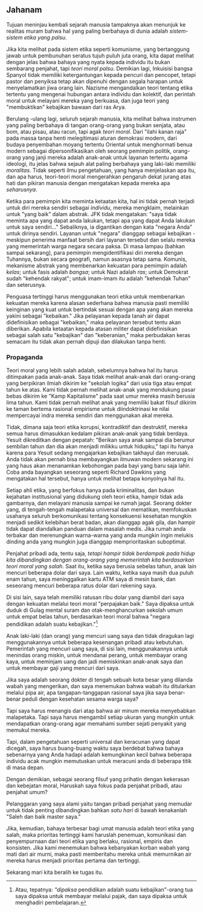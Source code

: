 ## Jahanam

Tujuan meninjau kembali sejarah manusia tampaknya akan menunjuk ke realitas muram bahwa hal yang paling berbahaya di dunia adalah *sistem-sistem etika yang palsu*.

Jika kita melihat pada sistem etika seperti komunisme, yang bertanggung jawab untuk pembunuhan seratus tujuh puluh juta orang, kita dapat melihat dengan jelas bahwa bahaya yang nyata kepada individu itu bukan sembarang penjahat, tapi *teori moral palsu*. Demikian lagi, Inkuisisi bangsa Spanyol tidak memiliki ketergantungan kepada pencuri dan pencopet, tetapi pastor dan penyiksa tetap akan dipenuhi dengan segala harapan untuk menyelamatkan jiwa orang lain. Nazisme mengandalkan teori tentang etika tertentu yang mengenai hubungan antara individu dan kolektif, dan perintah moral untuk melayani mereka yang berkuasa, dan juga teori yang "membuktikan" kebajikan bawaan dari ras Arya.

Berulang -ulang lagi, seluruh sejarah manusia, kita melihat bahwa instrumen yang paling berbahaya di tangan orang-orang yang bukan senjata, atau bom, atau pisau, atau racun, tapi agak *teori moral*. Dari "ilahi kanan raja" pada massa tanpa henti melegitimasi aturan demokrasi modern, dari budaya penyembahan moyang tertentu Oriental untuk menghormati benua modern sebagai dipersonifikasikan oleh seorang pemimpin politik, orang-orang yang janji mereka adalah anak-anak untuk layanan tertentu agama ideologi, itu jelas bahwa sejauh alat paling berbahaya yang laki-laki memiliki *moralitas*. Tidak seperti ilmu pengetahuan, yang hanya menjelaskan apa itu, dan apa harus, teori-teori moral mengerahkan pengaruh dekat jurang atas hati dan pikiran manusia dengan mengatakan kepada mereka apa *seharusnya*.

Ketika para pemimpin kita meminta ketaatan kita, hal ini tidak pernah terjadi untuk diri mereka sendiri sebagai *individu*, mereka mengklaim, melainkan untuk "yang baik" dalam abstrak. JFK tidak mengatakan: "saya tidak meminta apa yang dapat anda lakukan, tetapi apa yang dapat Anda lakukan untuk saya sendiri..." Sebaliknya, ia digantikan dengan kata "negara Anda" untuk dirinya sendiri. Layanan untuk "negara" dianggap sebagai kebajikan - meskipun penerima manfaat bersih dari layanan tersebut dan selalu mereka yang memerintah warga negara secara paksa. Di masa lampau (bahkan sampai sekarang), para pemimpin mengidentifikasi diri mereka dengan Tuhannya, bukan secara geografi, namun asasnya tetap sama. Komunis, mekanisme abstrak yang membenarkan kekuatan para pemimpin adalah *kelas*; untuk fasis adalah *bangsa*; untuk Nazi adalah *ras*; untuk Demokrat sudah "kehendak rakyat"; untuk imam-imam itu adalah "kehendak Tuhan" dan seterusnya.

Penguasa tertinggi harus menggunakan teori etika untuk membenarkan kekuatan mereka karena alasan sederhana bahwa manusia pasti memiliki keinginan yang kuat untuk bertindak sesuai dengan apa yang akan mereka yakini sebagai "kebaikan." Jika pelayanan kepada tanah air dapat didefinisikan sebagai "kebaikan," maka pelayanan tersebut tentu akan diberikan. Apabila ketaatan kepada atasan militer dapat didefinisikan sebagai salah satu "kebajikan" dan "keberanian," maka perbudakan keras semacam itu tidak akan pernah dipuji dan dilakukan tanpa henti.

### Propaganda 

Teori moral yang lebih salah adalah, sebelumnya bahwa hal itu harus ditimpakan pada anak-anak. Saya tidak melihat anak-anak dari orang-orang yang berpikiran ilmiah dikirim ke "sekolah logika" dari usia tiga atau empat tahun ke atas. Kami tidak pernah melihat anak-anak yang mendukung pasar bebas dikirim ke "Kamp Kapitalisme" pada saat umur mereka masih berusia lima tahun. Kami tidak pernah melihat anak yang memiliki bakat filsuf dikirim ke taman bertema rasional empirisme untuk diindoktrinasi ke nilai mempercayai indra mereka sendiri dan menggunakan akal mereka.

Tidak, dimana saja teori etika korupsi, kontradiktif dan destruktif, mereka semua harus dimasukkan kedalam pikiran anak-anak yang tidak berdaya. Yesuit dikreditkan dengan pepatah: "Berikan saya anak sampai dia berumur sembilan tahun dan dia akan menjadi milikku untuk hidupku," tapi itu hanya karena para Yesuit sedang mengajarkan kebajikan takhayul dan merusak. Anda tidak akan pernah bisa membayangkan ilmuwan modern sekarang ini yang haus akan menanamkan kebohongan pada bayi yang baru saja lahir. Coba anda bayangkan seseorang seperti Richard Dawkins yang mengatakan hal tersebut, hanya untuk melihat betapa konyolnya hal itu.

Setiap ahli etika, yang berfokus hanya pada kriminalitas, dan bukan kejahatan institusional yang didukung oleh teori etika, hampir tidak ada gambarnya, dan melayani manusia sampai ke rumah jagal. Seorang dokter yang, di tengah-tengah malapetaka universal dan mematikan, memfokuskan usahanya seluruh berkomunikasi tentang konsekuensi kesehatan mungkin menjadi sedikit kelebihan berat badan, akan dianggap agak gila, dan hampir tidak dapat diandalkan panduan dalam masalah medis. Jika rumah anda terbakar dan merenungkan warna-warna yang anda mungkin ingin melukis dinding anda yang mungkin juga dianggap memprioritaskan suboptimal.

Penjahat pribadi ada, tentu saja, *tetapi hampir tidak berdampak pada hidup kita dibandingkan dengan orang-orang yang memerintah kita berdasarkan teori moral yang salah*. Saat itu, ketika saya berusia sebelas tahun, anak lain mencuri beberapa dolar dari saya. Lain waktu, ketika saya masih dua puluh enam tahun, saya meninggalkan kartu ATM saya di mesin bank, dan seseorang mencuri beberapa ratus dolar dari rekening saya.

Di sisi lain, saya telah memiliki ratusan ribu dolar yang diambil dari saya dengan kekuatan melalui teori moral "perpajakan baik." Saya dipaksa untuk duduk di Gulag mental suram dan otak-menghancurkan sekolah umum untuk empat belas tahun, berdasarkan teori moral bahwa "negara pendidikan adalah suatu kebajikan."[^12]

Anak laki-laki (dan orang) yang mencuri uang saya dan tidak diragukan lagi menggunakannya untuk beberapa kesenangan pribadi atau kebutuhan. Pemerintah yang mencuri uang saya, di sisi lain, menggunakannya untuk menindas orang miskin, untuk mendanai perang, untuk membayar orang kaya, untuk meminjam uang dan jadi memiskinkan anak-anak saya dan untuk membayar gaji yang mencuri dari saya.

Jika saya adalah seorang dokter di tengah sebuah kota besar yang dilanda wabah yang mengerikan, dan saya menemukan bahwa wabah itu ditularkan melalui pipa air, apa tangapan-tanggapan rasional saya jika saya benar-benar peduli dengan kesehatan sesama warga saya?

Tapi saya harus menangis dari atap bahwa air minum mereka menyebabkan malapetaka. Tapi saya harus mengambil setiap ukuran yang mungkin untuk mendapatkan orang-orang agar memahami sumber sejati penyakit yang memukul mereka.

Tapi, dalam pengetahuan seperti universal dan keracunan yang dapat dicegah, saya harus buang-buang waktu saya berdebat bahwa bahaya sebenarnya yang Anda hadapi adalah kemungkinan kecil bahwa beberapa individu acak mungkin memutuskan untuk meracuni anda di beberapa titik di masa depan.

Dengan demikian, sebagai seorang filsuf yang prihatin dengan kekerasan dan kebejatan moral, Haruskah saya fokus pada penjahat pribadi, atau penjahat umum?

Pelanggaran yang saya alami yaitu tangan pribadi penjahat yang memudar untuk tidak penting dibandingkan bahkan *satu hari* di bawah kenakanlah "Saleh dan baik master saya."

Jika, kemudian, bahaya terbesar bagi umat manusia adalah teori etika yang salah, maka prioritas tertinggi kami haruslah penemuan, komunikasi dan penyempurnaan dari teori etika yang berlaku, rasional, empiris dan konsisten. Jika kami menemukan bahwa kebanyakan korban wabah yang mati dari air murni, maka pasti memberitahu mereka untuk memurnikan air mereka harus menjadi prioritas pertama dan tertinggi.

Sekarang mari kita beralih ke tugas itu.

[^12]: Atau, tepatnya: *"dipaksa* pendidikan adalah suatu kebajikan"-orang tua saya dipaksa untuk membayar melalui pajak, dan saya dipaksa untuk menghadiri pembelajaran.
